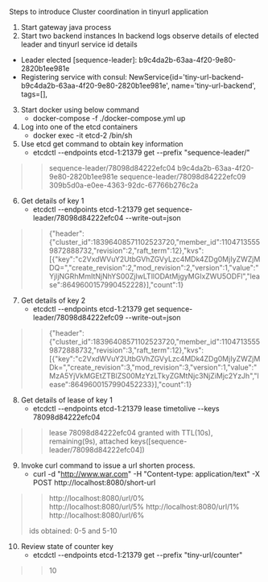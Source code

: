 Steps to introduce Cluster coordination in tinyurl application

1. Start gateway java process
2. Start two backend instances
   In backend logs observe details of elected leader and tinyurl service id details
- Leader elected [sequence-leader]: b9c4da2b-63aa-4f20-9e80-2820b1ee981e
- Registering service with consul: NewService{id='tiny-url-backend-b9c4da2b-63aa-4f20-9e80-2820b1ee981e', name='tiny-url-backend', tags=[],
3. Start docker using below command
   - docker-compose -f ./docker-compose.yml up
4. Log into one of the etcd containers
   - docker exec -it etcd-2 /bin/sh
5. Use etcd get command to obtain key information
   - etcdctl --endpoints etcd-1:21379 get --prefix "sequence-leader/"
>> sequence-leader/78098d84222efc04
b9c4da2b-63aa-4f20-9e80-2820b1ee981e
sequence-leader/78098d84222efc09
309b5d0a-e0ee-4363-92dc-67766b276c2a

6. Get details of key 1
   - etcdctl --endpoints etcd-1:21379 get sequence-leader/78098d84222efc04 --write-out=json
>> {"header":{"cluster_id":18396408571102523720,"member_id":11047135559872888732,"revision":2,"raft_term":12},"kvs":[{"key":"c2VxdWVuY2UtbGVhZGVyLzc4MDk4ZDg0MjIyZWZjMDQ=","create_revision":2,"mod_revision":2,"version":1,"value":"YjljNGRhMmItNjNhYS00ZjIwLTllODAtMjgyMGIxZWU5ODFl","lease":8649600157990452228}],"count":1}
7. Get details of key 2
   - etcdctl --endpoints etcd-1:21379 get sequence-leader/78098d84222efc09 --write-out=json
>> {"header":{"cluster_id":18396408571102523720,"member_id":11047135559872888732,"revision":3,"raft_term":12},"kvs":[{"key":"c2VxdWVuY2UtbGVhZGVyLzc4MDk4ZDg0MjIyZWZjMDk=","create_revision":3,"mod_revision":3,"version":1,"value":"MzA5YjVkMGEtZTBlZS00MzYzLTkyZGMtNjc3NjZiMjc2YzJh","lease":8649600157990452233}],"count":1}
8. Get details of lease of key 1
   - etcdctl --endpoints etcd-1:21379 lease timetolive --keys 78098d84222efc04
>> lease 78098d84222efc04 granted with TTL(10s), remaining(9s), attached keys([sequence-leader/78098d84222efc04])
9. Invoke curl command to issue a url shorten process.
   - curl -d "http://www.war.com" -H "Content-type: application/text" -X POST http://localhost:8080/short-url
>> http://localhost:8080/url/0%   
>> http://localhost:8080/url/5%
>> http://localhost:8080/url/1%
>> http://localhost:8080/url/6%
> 
>ids obtained: 0-5 and 5-10
10. Review state of counter key
    - etcdctl --endpoints etcd-1:21379 get --prefix "tiny-url/counter"
>> 10